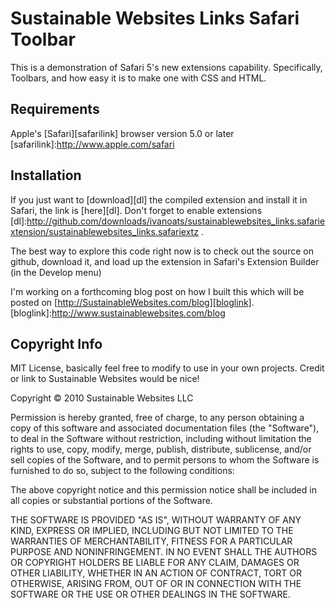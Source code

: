 Sustainable Websites Links Safari Toolbar
=========================================


This is a demonstration of Safari 5's new extensions capability. Specifically, Toolbars, and how easy it is to make one with CSS and HTML. 

Requirements
------------
Apple's [Safari][safarilink] browser version 5.0 or later
 [safarilink]:http://www.apple.com/safari

Installation
------------
If you just want to [download][dl] the compiled extension and install it in Safari, the link is [here][dl]. Don't forget to enable extensions
 [dl]:http://github.com/downloads/ivanoats/sustainablewebsites_links.safariextension/sustainablewebsites_links.safariextz
.


The best way to explore this code right now is to check out the source on github, download it, and load up the extension in Safari's Extension Builder (in the Develop menu)

I'm working on a forthcoming blog post on how I built this which will be posted on [http://SustainableWebsites.com/blog][bloglink].
  [bloglink]:http://www.sustainablewebsites.com/blog


Copyright Info
--------------
MIT License, basically feel free to modify to use in your own projects.
Credit or link to Sustainable Websites would be nice! 

Copyright &copy; 2010 Sustainable Websites LLC

Permission is hereby granted, free of charge, to any person obtaining a copy
of this software and associated documentation files (the "Software"), to deal
in the Software without restriction, including without limitation the rights
to use, copy, modify, merge, publish, distribute, sublicense, and/or sell
copies of the Software, and to permit persons to whom the Software is
furnished to do so, subject to the following conditions:

The above copyright notice and this permission notice shall be included in
all copies or substantial portions of the Software.

THE SOFTWARE IS PROVIDED "AS IS", WITHOUT WARRANTY OF ANY KIND, EXPRESS OR
IMPLIED, INCLUDING BUT NOT LIMITED TO THE WARRANTIES OF MERCHANTABILITY,
FITNESS FOR A PARTICULAR PURPOSE AND NONINFRINGEMENT. IN NO EVENT SHALL THE
AUTHORS OR COPYRIGHT HOLDERS BE LIABLE FOR ANY CLAIM, DAMAGES OR OTHER
LIABILITY, WHETHER IN AN ACTION OF CONTRACT, TORT OR OTHERWISE, ARISING FROM,
OUT OF OR IN CONNECTION WITH THE SOFTWARE OR THE USE OR OTHER DEALINGS IN
THE SOFTWARE.

